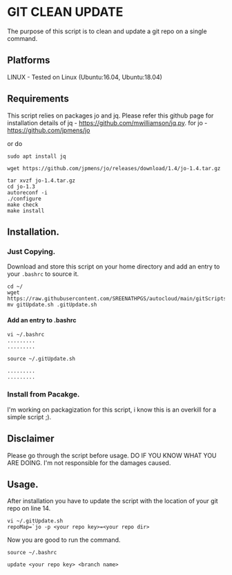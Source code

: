 # GIT CLEAN UPDATE
The purpose of this script is to clean and update a git repo on a single command.

## Platforms
 LINUX - Tested on Linux (Ubuntu:16.04, Ubuntu:18.04)

## Requirements
This script relies on packages jo and jq. 
Please refer this github page for installation details of jq - https://github.com/mwilliamson/jq.py.
for jo - https://github.com/jpmens/jo

or do

```
sudo apt install jq

wget https://github.com/jpmens/jo/releases/download/1.4/jo-1.4.tar.gz

tar xvzf jo-1.4.tar.gz
cd jo-1.3
autoreconf -i
./configure
make check
make install
```

## Installation.
### Just Copying.

Download and store this script on your home directory and add an entry to your ```.bashrc``` to source it.

```
cd ~/
wget https://raw.githubusercontent.com/SREENATHPGS/autocloud/main/gitScripts/gitUpdate.sh
mv gitUpdate.sh .gitUpdate.sh
```
#### Add an entry to .bashrc
```
vi ~/.bashrc
.........
.........

source ~/.gitUpdate.sh

.........
.........
```
### Install from Pacakge.
I'm working on packagization for this script, i know this is an overkill for a simple script ;).

## Disclaimer
Please go through the script before usage. DO IF YOU KNOW WHAT YOU ARE DOING. I'm not responsible for the damages caused.

## Usage.
After installation you have to update the script with the location of your git repo on line 14.

```
vi ~/.gitUpdate.sh 
repoMap=`jo -p <your repo key>=<your repo dir>
```
Now you are good to run the command.

```source ~/.bashrc```

```
update <your repo key> <branch name>
```
